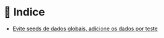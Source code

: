 # 🤖 Indice

- [Evite seeds de dados globais, adicione os dados por teste](artigos/test:evitar-seeds-globais.md)